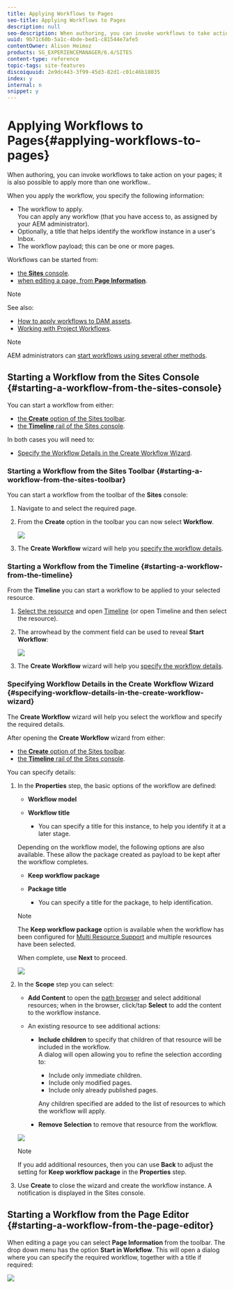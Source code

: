 ```yaml
---
title: Applying Workflows to Pages
seo-title: Applying Workflows to Pages
description: null
seo-description: When authoring, you can invoke workflows to take action on your pages; it is also possible to apply more than one workflow..
uuid: 9b71c60b-5a1c-4bde-bed1-c81544e7afe5
contentOwner: Alison Heimoz
products: SG_EXPERIENCEMANAGER/6.4/SITES
content-type: reference
topic-tags: site-features
discoiquuid: 2e9dc443-3f99-45d3-82d1-c01c46b18035
index: y
internal: n
snippet: y
---
```


# Applying Workflows to Pages{#applying-workflows-to-pages}

When authoring, you can invoke workflows to take action on your pages; it is also possible to apply more than one workflow..

When you apply the workflow, you specify the following information:

* The workflow to apply.  
  You can apply any workflow (that you have access to, as assigned by your AEM administrator).
* Optionally, a title that helps identify the workflow instance in a user's Inbox.
* The workflow payload; this can be one or more pages.

Workflows can be started from:

* [the **Sites** console](#startingaworkflowfromthesitesconsole).
* [when editing a page, from **Page Information**](#startingaworkflowfromthepageeditor).

>[!NOTE]
>
>See also:
>
>* [How to apply workflows to DAM assets](../../../assets/using/assets-workflow.md).
>* [Working with Project Workflows](../../../sites/authoring/using/projects-with-workflows.md).
>

>[!NOTE]
>
>AEM administrators can [start workflows using several other methods](../../../sites/administering/using/workflows-starting.md).

## Starting a Workflow from the Sites Console {#starting-a-workflow-from-the-sites-console}

You can start a workflow from either:

* [the **Create** option of the Sites toolbar](#startingaworkflowfromthesitestoolbar).
* [the **Timeline** rail of the Sites console](#startingaworkflowfromthetimeline).

In both cases you will need to:

* [Specify the Workflow Details in the Create Workflow Wizard](#specifyingworkflowdetailsinthecreateworkflowwizard).

### Starting a Workflow from the Sites Toolbar {#starting-a-workflow-from-the-sites-toolbar}

You can start a workflow from the toolbar of the **Sites** console:

1. Navigate to and select the required page.  

1. From the **Create** option in the toolbar you can now select **Workflow**.

   ![](assets/WF-50.png)

1. The **Create Workflow** wizard will help you [specify the workflow details](#specifyingworkflowdetailsinthecreateworkflowwizard).

### Starting a Workflow from the Timeline {#starting-a-workflow-from-the-timeline}

From the **Timeline** you can start a workflow to be applied to your selected resource.

1. [Select the resource](../../../sites/authoring/using/basic-handling.md#viewingandselectingyourresources) and open [Timeline](../../../sites/authoring/using/basic-handling.md#timeline) (or open Timeline and then select the resource).
1. The arrowhead by the comment field can be used to reveal **Start Workflow**:

   ![](assets/WF-51.png)

1. The **Create Workflow** wizard will help you [specify the workflow details](#specifyingworkflowdetailsinthecreateworkflowwizard).

### Specifying Workflow Details in the Create Workflow Wizard {#specifying-workflow-details-in-the-create-workflow-wizard}

The **Create Workflow** wizard will help you select the workflow and specify the required details.

After opening the **Create Workflow** wizard from either:

* [the **Create** option of the Sites toolbar](#startingaworkflowfromthesitestoolbar).
* [the **Timeline** rail of the Sites console](#startingaworkflowfromthetimeline).

You can specify details:

1. In the **Properties** step, the basic options of the workflow are defined:

    * **Workflow model**
    * **Workflow title**

        * You can specify a title for this instance, to help you identify it at a later stage.

   Depending on the workflow model, the following options are also available. These allow the package created as payload to be kept after the workflow completes.

    * **Keep workflow package**
    * **Package title**

        * You can specify a title for the package, to help identification.

   >[!NOTE]
   >
   >The **Keep workflow package** option is available when the workflow has been configured for [Multi Resource Support](/sites/developing/using/workflows-models#ConfiguringaWorkflowforMultiResourceSupport) and multiple resources have been selected.

   When complete, use **Next** to proceed.

   ![](assets/WF-52.png)

1. In the **Scope** step you can select:

    * **Add Content** to open the [path browser](../../../sites/authoring/using/author-environment-tools.md#pathbrowser) and select additional resources; when in the browser, click/tap **Select** to add the content to the workflow instance.
    
    * An existing resource to see additional actions:

        * **Include children** to specify that children of that resource will be included in the workflow.  
          A dialog will open allowing you to refine the selection according to:

            * Include only immediate children.
            * Include only modified pages.
            * Include only already published pages.

          Any children specified are added to the list of resources to which the workflow will apply.
        
        * **Remove Selection** to remove that resource from the workflow.

   ![](assets/WF-53.png)

   >[!NOTE]
   >
   >If you add additional resources, then you can use **Back** to adjust the setting for **Keep workflow package** in the **Properties** step.

1. Use **Create** to close the wizard and create the workflow instance. A notification is displayed in the Sites console.

## Starting a Workflow from the Page Editor {#starting-a-workflow-from-the-page-editor}

When editing a page you can select **Page Information** from the toolbar. The drop down menu has the option **Start in Workflow**. This will open a dialog where you can specify the required workflow, together with a title if required:

<!--
Comment Type: remark
Last Modified By: Alison Heimoz (aheimoz)
Last Modified Date: 2018-03-09T03:53:23.214-0500
<p>image is completely mis-sized - this is an issue with the chl-author environment</p>
<p>https://jira.corp.adobe.com/browse/MWPW-20327</p>
-->

![](assets/WF-54.png)

